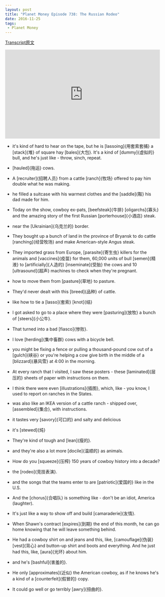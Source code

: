 ```yaml
---
layout: post
title: "Planet Money Episode 738: The Russian Rodeo"
date: 2016-11-25
tags:
 - Planet Money
---
```


[Transcript原文](http://www.npr.org/templates/transcript/transcript.php?storyId=503158885)

<iframe src="https://www.npr.org/player/embed/503158885/503218051" width="100%" height="290" frameborder="0" scrolling="no" title="NPR embedded audio player"></iframe>


- it's kind of hard to hear on the tape, but he is [lassoing]{用套索套捕} a [stack]{堆} of square hay [bales]{大包}. It's a kind of [dummy]{虚拟的} bull, and he's just like - throw, sinch, repeat. 

- [hauled]{拖运} cows. 

- A [recruiter]{招聘人员} from a cattle [ranch]{牧场} offered to pay him double what he was making. 

- he filled a suitcase with his warmest clothes and the [saddle]{鞍} his dad made for him. 

- Today on the show, cowboy ex-pats, [beefsteak]{牛排} [oligarchs]{寡头} and the amazing story of the first Russian [porterhouse]{小酒店} steak.

- near the [Ukrainian]{乌克兰的} border. 

- They bought up a bunch of land in the province of Bryansk to do cattle [ranching]{经营牧场} and make American-style Angus steak.

- They imported grass from Europe, [parasite]{寄生虫} killers for the animals and [vaccines]{疫苗} for them, 60,000 units of bull [semen]{精液} to [artificially]{人造的} [inseminate]{受胎} the cows and 10 [ultrasound]{超声} machines to check when they're pregnant.

- how to move them from [pasture]{草地} to pasture.

- They'd never dealt with this [breed]{品种} of cattle.

- like how to tie a [lasso]{套索} [knot]{结} 

- I got asked to go to a place where they were [pasturing]{放牧} a bunch of [steers]{小公牛}.

- That turned into a bad [fiasco]{惨败}.

- I love [herding]{集中畜群} cows with a bicycle bell. 

- you might be fixing a fence or pulling a thousand-pound cow out of a [gulch]{峡谷} or you're helping a cow give birth in the middle of a [blizzard]{暴风雪} at 4:00 in the morning.

- At every ranch that I visited, I saw these posters - these [laminated]{层压的} sheets of paper with instructions on them. 

- I think there were even [illustrations]{插图}, which, like - you know, I used to report on ranches in the States. 

- was also like an IKEA version of a cattle ranch - shipped over, [assembled]{集合}, with instructions.

- it tastes very [savory]{可口的} and salty and delicious

- it's [stewed]{炖}

- They're kind of tough and [lean]{瘦的}.

- and they're also a lot more [docile]{温顺的} as animals. 

- How do you [squeeze]{压榨} 150 years of cowboy history into a decade?

- the [rodeo]{竞技表演}.

- and the songs that the teams enter to are [patriotic]{爱国的} like in the U.S.

- And the [chorus]{合唱队} is something like - don't be an idiot, America (laughter).

- It's just like a way to show off and build [camaraderie]{友情}.

- When Shawn's contract [expires]{到期} the end of this month, he can go home knowing that he will leave something behind. 

- He had a cowboy shirt on and jeans and this, like, [camouflage]{伪装} [vest]{背心} and button-up shirt and boots and everything. And he just had this, like, [aura]{光环} about him. 

- and he's [bashful]{害羞的}.

- He only [approximates]{近似} the American cowboy, as if he knows he's a kind of a [counterfeit]{假冒的} copy.

- It could go well or go terribly [awry]{扭曲的}.
